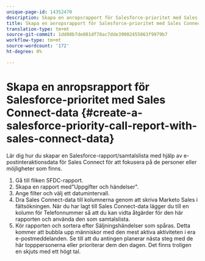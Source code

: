 ```yaml
---
unique-page-id: 14352470
description: Skapa en anropsrapport för Salesforce-prioritet med Sales Connect Data - Marketo Docs - produktdokumentation
title: Skapa en anropsrapport för Salesforce-prioritet med Sales Connect-data
translation-type: tm+mt
source-git-commit: 1dd80b7de801df78ac7dde39002455063f9979b7
workflow-type: tm+mt
source-wordcount: '172'
ht-degree: 0%

---
```



# Skapa en anropsrapport för Salesforce-prioritet med Sales Connect-data {#create-a-salesforce-priority-call-report-with-sales-connect-data}

Lär dig hur du skapar en Salesforce-rapport/samtalslista med hjälp av e-postinteraktionsdata för Sales Connect för att fokusera på de personer eller möjligheter som finns.

1. Gå till fliken SFDC-rapport.
1. Skapa en rapport med&quot;Uppgifter och händelser&quot;.
1. Ange filter och välj ett datumintervall.
1. Dra Sales Connect-data till kolumnerna genom att skriva Marketo Sales i fältsökningen. När du har lagt till Sales Connect-data lägger du till en kolumn för Telefonnummer så att du kan vidta åtgärder för den här rapporten och använda den som samtalslista.
1. Kör rapporten och sortera efter Säljningshändelser som spåras. Detta kommer att bubbla upp människor med den mest aktiva aktiviteten i era e-postmeddelanden. Se till att du antingen planerar nästa steg med de här topppersonerna eller prioriterar dem den dagen. Det finns troligen en skjuts med ett högt tal.
